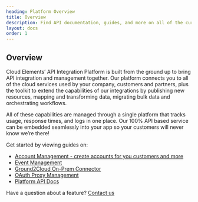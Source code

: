 ```yaml
---
heading: Platform Overview
title: Overview
description: Find API documentation, guides, and more on all of the currently supported Platform features.
layout: docs
order: 1
---
```


## Overview

Cloud Elements’ API Integration Platform is built from the ground up to bring API integration and management together. Our platform connects you to all of the cloud services used by your company, customers and partners, plus the toolkit to extend the capabilities of our integrations by publishing new resources, mapping and transforming data, migrating bulk data and orchestrating workflows.

All of these capabilities are managed through a single platform that tracks usage, response times, and logs in one place. Our 100% API based service can be embedded seamlessly into your app so your customers will never know we’re there!

Get started by viewing guides on:

* [Account Management - create accounts for you customers and more](/docs/products/platform/accounts/account-management.html)
* [Event Management](event-management.html)
* [Ground2Cloud On-Prem Connector](/docs/products/platform/ground-2-cloud/index.html)
* [OAuth Proxy Management](oauth-proxy.html)
* [Platform API Docs](platform-docs.html)

Have a question about a feature? [Contact us](mailto:support@cloud-elements.com)
